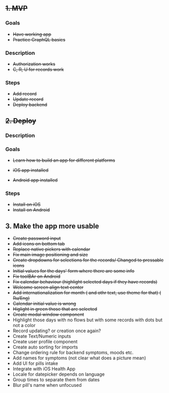 ## ~~1. MVP~~

### Goals

- ~~Have working app~~
- ~~Practice GraphQL basics~~

### Description

- ~~Authorization works~~
- ~~C, R, U for records work~~

### Steps

- ~~Add record~~
- ~~Update record~~
- ~~Deploy backend~~

## ~~2. Deploy~~

### Description

### Goals

- ~~Learn how to build an app for different platforms~~

- ~~iOS app installed~~
- ~~Android app installed~~

### Steps

- ~~Install on iOS~~
- ~~Install on Android~~

## 3. Make the app more usable

- ~~Create password input~~
- ~~Add icons on bottom tab~~
- ~~Replace native pickers with calendar~~
- ~~Fix main image positioning and size~~
- ~~Create dropdowns for selections for the records/ Changed to pressable icons~~
- ~~Initial values for the days' form where there are some info~~
- ~~Fix toolBAr on Android~~
- ~~Fix calendar behaviour (highlight selected days if they have records)~~
- ~~Welcome screen align text center~~
- ~~Add internationalization for month ( and othr text, use theme for that) ( Ru/Eng)~~
- ~~Calendar initial value is wrong~~
- ~~Higlight in green those that are selected~~
- ~~Create modal window component~~
- Highlight those days with no flows but with some records with dots but not a color
- Record updating? or creation once again?
- Create Text/Numeric inputs
- Create user profile component
- Create auto sorting for imports
- Change ordering rule for backend symptoms, moods etc.
- Add names for symptoms (not clear what does a picture mean)
- Add UI for pills intake
- Integrate with iOS Health App
- Locale for datepicker depends on language
- Group times to separate them from dates
- Blur pill's name when unfocused

<!-- ## 3. Additional functionality


- Write backend for pills intake
- Write backend for custom symptoms creation
- Push notifications reminders about pills intake
- Deep linking
- Styled components
- Choose lib https://blog.logrocket.com/react-hook-form-vs-formik-comparison/

- Learn to handle img in react native (sizing)

-->
